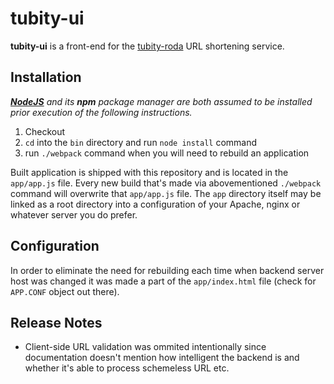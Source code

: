 # tubity-ui

**tubity-ui** is a front-end for the [tubity-roda](https://github.com/ababich/tubity-roda) URL shortening service.

## Installation

_[**NodeJS**](https://nodejs.org/) and its **npm** package manager are both assumed to be installed prior execution of the following instructions._

1. Checkout
2. `cd` into the `bin` directory and run `node install` command
3. run `./webpack` command when you will need to rebuild an application

Built application is shipped with this repository and is located in the `app/app.js` file. Every new build that's made via abovementioned `./webpack` command will overwrite that `app/app.js` file. The `app` directory itself may be linked as a root directory into a configuration of your Apache, nginx or whatever server you do prefer.

## Configuration

In order to eliminate the need for rebuilding each time when backend server host was changed it was made a part of the `app/index.html` file (check for `APP.CONF` object out there).

## Release Notes

- Client-side URL validation was ommited intentionally since documentation  doesn't mention how intelligent the backend is and whether it's able to process schemeless URL etc.    
